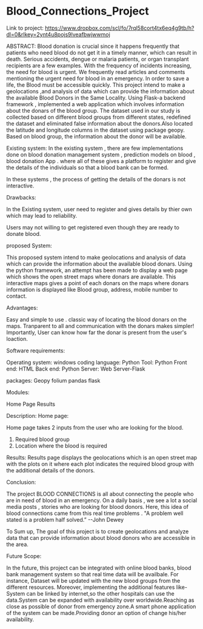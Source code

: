 # Blood_Connections_Project


Link to project:
https://www.dropbox.com/scl/fo/7rql58cort4tx6eq4g9tb/h?dl=0&rlkey=2ynt4u8pojs9lveafbwjwwmoj


ABSTRACT:
Blood donation is crucial since it happens frequently that patients who need blood do not get it in a timely manner, which can result in death. Serious accidents, dengue or malaria patients, or organ transplant recipients are a few examples.
With the frequency of incidents increasing, the need for blood is urgent.
We frequently read articles and comments mentioning the urgent need for blood in an emergency.
In order to save a life, the Blood must be accessible quickly.
This project intend to make a geolocations ,and analysis of data which can provide the information about the available Blood Donors in the Same Locality.
Using Flask-a backend framework , implemented a web application which involves information about the donars of the blood group.
The dataset used in our study is collected based on different blood groups from different states, redefined the dataset and eliminated false information about the donors.Also located the latitude and longitude columns in the dataset using package geopy.
Based on blood group, the information about the donor will be available.


Existing system:
In the existing system , there are few implementations done on blood donation management system , prediction models on blood , blood donation App .
where all of these gives a platform to register and give the details of the individuals so that a blood bank can be formed.

In these systems , the process of getting the details of the donars is not interactive.


Drawbacks:

In the Existing system, user need to register and gives details by thier own which may lead to reliability.

Users may not willing to get registered even though they are ready to donate blood.


proposed System:

This proposed system intend to make geolocations and analysis of data which can provide the information about the available blood donars.
Using the python framework, an attempt has been made to display a web page which shows the open street maps where donars are available.
This interactive maps gives a point of each donars on the maps where donars information is displayed like Blood group, address, mobile number to contact.

Advantages:

Easy and simple to use . 
classic way of locating the blood donars on the maps.
Tranparent to all and communication with the donars makes simpler!
Importantly, User can know how far the donar is present from the user's loaction.



Software requirements:

Operating system: windows
coding language: Python
Tool: Python
Front end: HTML
Back end: Python
Server: Web Server-Flask


packages: 
Geopy
folium
pandas
flask



Modules:

Home Page
Results

Description:
Home page:

Home page takes 2 inputs from the user who are looking for the blood.
1. Required blood group
2. Location where the blood is required

Results:
Results page displays the geolocations which is an open street map with the plots on it where each plot indicates the required blood group
with the additional details of the donors.




Conclusion:

The project BLOOD CONNECTIONS is all about connecting the people who are in need of blood in an emergency.
On a daily basis , we see a lot a social media posts , stories who are looking for blood donors. Here, this idea of blood connections came from this real time problems .
"A problem well stated is a problem half solved.”
--John Dewey


To Sum up, The goal of this project is to create geolocations and analyze data that can provide information about blood donors who are accessible in the area.


Future Scope:

In the future, this project can be integrated with online blood banks, blood bank management system so that real time data will be availbale. For instance, Dataset will be updated with the new blood groups from the different resources. 
Moreover, implementing the additional features like- System can be linked by internet,so the other hospitals can use the data.System can be expanded with availability over worldwide.Reaching as close as possible of donor from emergency zone.A smart phone application of the system can be made.Providing donor an option of change his/her availability.
